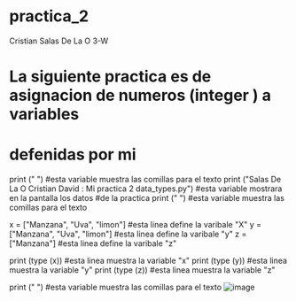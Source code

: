 # practica_2
Cristian Salas De La O 3-W

# La siguiente practica es de asignacion de numeros (integer ) a variables 
# defenidas por mi

print (" ") #esta variable muestra las comillas para el texto
print ("Salas De La O Cristian David : Mi practica 2 data_types.py") #esta variable mostrara en la pantalla los datos 
#de la practica
print (" ") #esta variable muestra las comillas para el texto 

x = ["Manzana", "Uva", "limon"] #esta linea define la varibale "X"
y = ["Manzana", "Uva", "limon"] #esta linea define la varibale "y"
z = ["Manzana"] #esta linea define la varibale "z"

print (type (x)) #esta linea muestra la variable "x"
print (type (y)) #esta linea muestra la variable "y"
print (type (z)) #esta linea muestra la variable "z"

print (" ") #esta variable muestra las comillas para el texto 
![image](https://github.com/user-attachments/assets/b574a126-10fb-42a1-846b-32c3fe2823aa)

